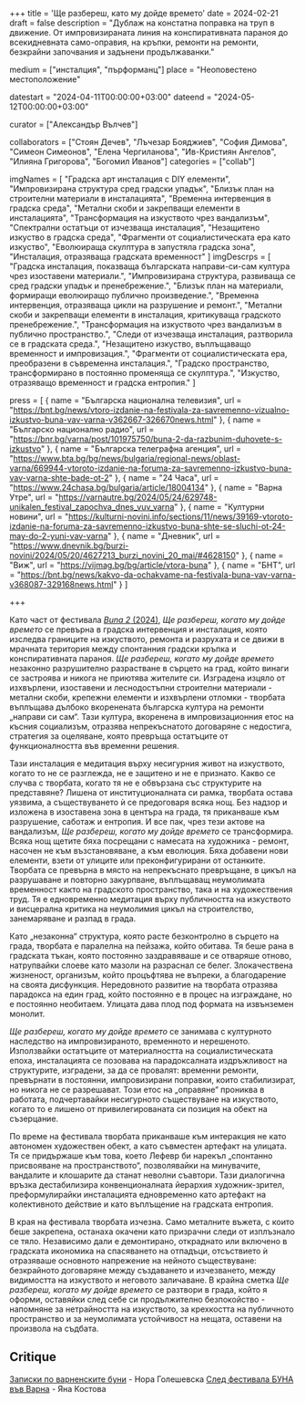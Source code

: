 +++
title = 'Ще разбереш, като му дойде времето'
date = 2024-02-21
draft = false
description = "Дублаж на констатна поправка на труп в движение. От импровизираната линия на конспиративната параноя до всекидневната само-оправия, на  кръпки, ремонти на ремонти, безкрайни започвания и задънени продължаванки."


medium = ["инсталция", "пърформанц"]
place = "Неоповестено местоположение"

datestart = "2024-04-11T00:00:00+03:00"
dateend = "2024-05-12T00:00:00+03:00"

curator = ["Александър Вълчев"]

collaborators = ["Стоян Дечев", "Лъчезар Бояджиев", "София Димова", "Симеон Симеонов", "Елена Чергиланова", "Ив-Кристиян Ангелов", "Илияна Григорова", "Богомил Иванов"]
categories = ["collab"]

imgNames = [
  "Градска арт инсталация с DIY елементи",
  "Импровизирана структура сред градски упадък",
  "Близък план на строителни материали в инсталацията",
  "Временна интервенция в градска среда",
  "Метални скоби и закрепващи елементи в инсталацията",
  "Трансформация на изкуството чрез вандализъм",
  "Спектрални остатъци от изчезваща инсталация",
  "Незащитено изкуство в градска среда",
  "Фрагменти от социалистическата ера като изкуство",
  "Еволюираща скулптура в запустяла градска зона",
  "Инсталация, отразяваща градската временност"
]
imgDescrps = [
  "Градска инсталация, показваща българската направи-си-сам култура чрез изоставени материали.",
  "Импровизирана структура, развиваща се сред градски упадък и пренебрежение.",
  "Близък план на материали, формиращи еволюиращо публично произведение.",
  "Временна интервенция, отразяваща цикли на разрушение и ремонт.",
  "Метални скоби и закрепващи елементи в инсталация, критикуваща градското пренебрежение.",
  "Трансформация на изкуството чрез вандализъм в публично пространство.",
  "Следи от изчезваща инсталация, разтворила се в градската среда.",
  "Незащитено изкуство, въплъщаващо временност и импровизация.",
  "Фрагменти от социалистическата ера, преобразени в съвременна инсталация.",
  "Градско пространство, трансформирано в постоянно променяща се скулптура.",
  "Изкуство, отразяващо временност и градска ентропия."
]

press = [
  { name = "Българска национална телевизия", url = "https://bnt.bg/news/vtoro-izdanie-na-festivala-za-savremenno-vizualno-izkustvo-buna-vav-varna-v362667-326670news.html" },
  { name = "Българско национално радио", url = "https://bnr.bg/varna/post/101975750/buna-2-da-razbunim-duhovete-s-izkustvo" },
  { name = "Българска телеграфна агенция", url = "https://www.bta.bg/bg/news/bulgaria/regional-news/oblast-varna/669944-vtoroto-izdanie-na-foruma-za-savremenno-izkustvo-buna-vav-varna-shte-bade-ot-2" },
  { name = "24 Часа", url = "https://www.24chasa.bg/bulgaria/article/18004134" },
  { name = "Варна Утре", url = "https://varnautre.bg/2024/05/24/629748-unikalen_festival_zapochva_dnes_vuv_varna" },
  { name = "Културни новини", url = "https://kulturni-novini.info/sections/11/news/39169-vtoroto-izdanie-na-foruma-za-savremenno-izkustvo-buna-shte-se-sluchi-ot-24-may-do-2-yuni-vav-varna" },
  { name = "Дневник", url = "https://www.dnevnik.bg/burzi-novini/2024/05/20/4627213_burzi_novini_20_mai/#4628150" },
  { name = "Виж", url = "https://vijmag.bg/bg/article/vtora-buna" },
  { name = "БНТ", url = "https://bnt.bg/news/kakvo-da-ochakvame-na-festivala-buna-vav-varna-v368087-329168news.html" }
]

+++

Като част от фестивала [_Buna 2_ (2024)](https://bunavarna.com/en/programme/#urbaninterventions), _Ще разбереш, когато му дойде времето_ се превърна в градска интервенция и инсталация, която изследва границите на изкуството, ремонта и разрухата и се движи в мрачната територия между спонтанния градски кръпка и конспиративната параноя. _Ще разбереш, когато му дойде времето_ незаконно разрушително разрастване в сърцето на град, който винаги се застроява и никога не приютява жителите си. Изградена изцяло от изхвърлени, изоставени и леснодостъпни строителни материали - метални скоби, крепежни елементи и изхвърлени отломки - творбата въплъщава дълбоко вкоренената българска култура на ремонти „направи си сам“. Тази култура, вкоренена в импровизационния етос на късния социализъм, отразява непрекъснатото договаряне с недостига, стратегия за оцеляване, която превръща остатъците от функционалността във временни решения.

Тази инсталация е медитация върху несигурния живот на изкуството, когато то не се разглежда, не е защитено и не е признато. Какво се случва с творбата, когато тя не е обвързана със структурите на представяне? Лишена от институционалната си рамка, творбата остава уязвима, а съществуването ѝ се предоговаря всяка нощ. Без надзор и изложена в изоставена зона в центъра на града, тя приканваше към разрушение, саботаж и ентропия. И все пак, чрез тези актове на вандализъм, _Ще разбереш, когато му дойде времето_ се трансформира. Всяка нощ щетите бяха посрещани с намесата на художника - ремонт, насочен не към възстановяване, а към еволюция. Бяха добавени нови елементи, взети от улиците или преконфигурирани от останките. Творбата се превърна в място на непрекъснато превръщане, в цикъл на разрушаване и повторно закурпване, въплъщаващ неумолимата временност както на градското пространство, така и на художествения труд. Тя е едновременно медитация върху публичността на изкуството и висцерална критика на неумолимия цикъл на строителство, занемаряване и разпад в града.

Като „незаконна“ структура, която расте безконтролно в сърцето на града, творбата е паралелна на пейзажа, който обитава. Тя беше рана в градската тъкан, която постоянно заздравяваше и се отваряше отново, натрупвайки слоеве като мазоли на разраснал се белег. Злокачествена жизненост, организъм, който процъфтява не въпреки, а благодарение на своята дисфункция. Нередовното развитие на творбата отразява парадокса на един град, който постоянно е в процес на изграждане, но е постоянно необитаем. Улицата дава плод под формата на извънземен монолит.

_Ще разбереш, когато му дойде времето_ се занимава с културното наследство на импровизираното, временното и нерешеното. Използвайки остатъците от материалността на социалистическата епоха, инсталацията се позовава на парадоксалната издръжливост на структурите, изградени, за да се провалят: временни ремонти, превърнати в постоянни, импровизирани поправки, които стабилизират, но никога не се разрешават. Този етос на „оправяне“ прониква в работата, подчертавайки несигурното съществуване на изкуството, когато то е лишено от привилегированата си позиция на обект на съзерцание.

По време на фестивала творбата приканваше към интеракция не като автономен художествен обект, а като съвместен артефакт на улицата. Тя се придържаше към това, което Лефевр би нарекъл „спонтанно присвояване на пространството“, позволявайки на минувачите, вандалите и клошарите да станат неволни съавтори. Тази диалогична връзка дестабилизира конвенционалната йерархия художник-зрител, преформулирайки инсталацията едновременно като артефакт на колективното действие и като въплъщение на градската ентропия.

В края на фестивала творбата изчезна. Само металните въжета, с които беше закрепена, останаха окачени като призрачни следи от изплъзнало се тяло. Независимо дали е демонтирано, откраднато или включено в градската икономика на спасяването на отпадъци, отсъствието ѝ отразяваше основното напрежение на нейното съществуване: безкрайното договаряне между създаването и изчезването, между видимостта на изкуството и неговото заличаване. В крайна сметка _Ще разбереш, когато му дойде времето_ се разтвори в града, който я оформи, оставяйки след себе си продължително безпокойство - напомняне за нетрайността на изкуството, за крехкостта на публичното пространство и за неумолимата устойчивост на нещата, оставени на произвола на съдбата.


## Critique
[Записки по варненските буни](https://kultura.bg/web/%d0%b7%d0%b0%d0%bf%d0%b8%d1%81%d0%ba%d0%b8-%d0%bf%d0%be-%d0%b2%d0%b0%d1%80%d0%bd%d0%b5%d0%bd%d1%81%d0%ba%d0%b8%d1%82%d0%b5-%d0%b1%d1%83%d0%bd%d0%b8/) - Нора Голешевска 
[След фестивала БУНА във Варна](https://kultura.bg/web/%D1%81%D0%BB%D0%B5%D0%B4-%D1%84%D0%B5%D1%81%D1%82%D0%B8%D0%B2%D0%B0%D0%BB%D0%B0-%D0%B1%D1%83%D0%BD%D0%B0-%D0%B2%D1%8A%D0%B2-%D0%B2%D0%B0%D1%80%D0%BD%D0%B0/) - Яна Костова 
